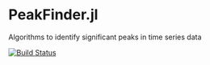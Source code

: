 # PeakFinder.jl
Algorithms to identify significant peaks in time series data

[![Build Status](https://travis-ci.org/grero/PeakFinder.jl.svg?branch=master)](https://travis-ci.org/grero/PeakFinder.jl)
